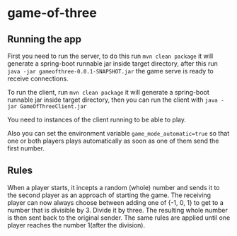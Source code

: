 # game-of-three

## Running the app

First you need to run the server, to do this run `mvn clean package` it will generate a spring-boot runnable jar 
inside target directory, after this run `java -jar gameofthree-0.0.1-SNAPSHOT.jar` the game serve is ready to receive connections.

To run the client, run `mvn clean package` it will generate a spring-boot runnable jar inside target directory, then you can
run the client with `java -jar GameOfThreeClient.jar`

You need to instances of the client running to be able to play.

Also you can set the environment variable `game_mode_automatic=true` so that one or both players plays automatically as soon as
one of them send the first number.

## Rules

When a player starts, it incepts a random (whole) number and sends it to the second
player as an approach of starting the game. The receiving player can now always choose
between adding one of {-1, 0, 1} to get to a number that is divisible by 3. Divide it by three. The
resulting whole number is then sent back to the original sender.
The same rules are applied until one player reaches the number 1(after the division).
